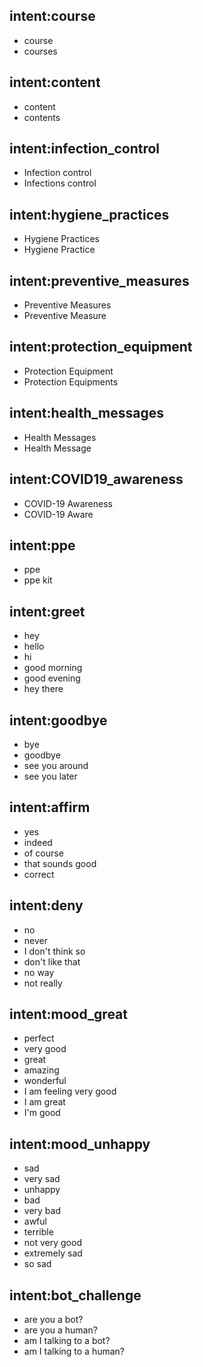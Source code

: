 ## intent:course
- course
- courses

## intent:content
- content
- contents

## intent:infection_control
- Infection control
- Infections control

## intent:hygiene_practices
- Hygiene Practices
- Hygiene Practice

## intent:preventive_measures
- Preventive Measures
- Preventive Measure

## intent:protection_equipment
- Protection Equipment
- Protection Equipments

## intent:health_messages
- Health Messages
- Health Message

## intent:COVID19_awareness
- COVID-19 Awareness
- COVID-19 Aware

## intent:ppe
- ppe
- ppe kit


## intent:greet
- hey
- hello
- hi
- good morning
- good evening
- hey there

## intent:goodbye
- bye
- goodbye
- see you around
- see you later

## intent:affirm
- yes
- indeed
- of course
- that sounds good
- correct

## intent:deny
- no
- never
- I don't think so
- don't like that
- no way
- not really

## intent:mood_great
- perfect
- very good
- great
- amazing
- wonderful
- I am feeling very good
- I am great
- I'm good

## intent:mood_unhappy
- sad
- very sad
- unhappy
- bad
- very bad
- awful
- terrible
- not very good
- extremely sad
- so sad

## intent:bot_challenge
- are you a bot?
- are you a human?
- am I talking to a bot?
- am I talking to a human?
